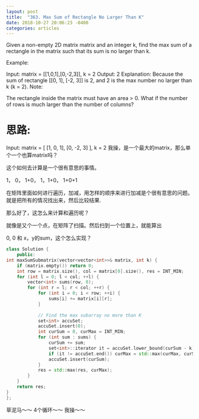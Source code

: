 ```yaml
---
layout: post
title:  "363. Max Sum of Rectangle No Larger Than K"
date: 2018-10-27 20:06:23 -0400
categories: articles
---
```

Given a non-empty 2D matrix matrix and an integer k, find the max sum of a rectangle in the matrix such that its sum is no larger than k.

Example:

Input: matrix = [[1,0,1],[0,-2,3]], k = 2
Output: 2 
Explanation: Because the sum of rectangle [[0, 1], [-2, 3]] is 2, and 2 is the max number no larger than k (k = 2).
Note:

The rectangle inside the matrix must have an area > 0.
What if the number of rows is much larger than the number of columns?

# 思路:
Input: matrix = [
	[1,    0,    1],
	[0,    -2,   3]
	], 
	k = 2
我操，是一个最大的matrix，那么单个一个也算matrix吗？

这个如何去计算是一个很有意思的事情。

1， 0， 1+0， 1，1+0， 1+0+1

在矩阵里面如何进行遍历，加减，用怎样的顺序来进行加减是个很有意思的问题。
就是把所有的情况找出来，然后比较结果.

那么好了，这怎么来计算和遍历呢？

就像是又个一个点，在矩阵了扫描。然后扫到一个位置上，就能算出

0, 0 和 x，y的sum，这个怎么实现？
```c++
class Solution {
    public:
int maxSumSubmatrix(vector<vector<int>>& matrix, int k) {
    if (matrix.empty()) return 0;
    int row = matrix.size(), col = matrix[0].size(), res = INT_MIN;
    for (int l = 0; l < col; ++l) {
        vector<int> sums(row, 0);
        for (int r = l; r < col; ++r) {
            for (int i = 0; i < row; ++i) {
                sums[i] += matrix[i][r];
            }
            
            // Find the max subarray no more than K 
            set<int> accuSet;
            accuSet.insert(0);
            int curSum = 0, curMax = INT_MIN;
            for (int sum : sums) {
                curSum += sum;
                set<int>::iterator it = accuSet.lower_bound(curSum - k);
                if (it != accuSet.end()) curMax = std::max(curMax, curSum - *it);
                accuSet.insert(curSum);
            }
            res = std::max(res, curMax);
        }
    }
    return res;
}
};
```

草泥马～～ 4个循环～～ 我操～～

